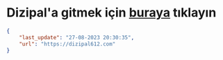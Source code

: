 # Dizipal'a gitmek için [buraya](https://dizipal612.com) tıklayın
    
```json
{
    "last_update": "27-08-2023 20:30:35",
    "url": "https://dizipal612.com"
}
```